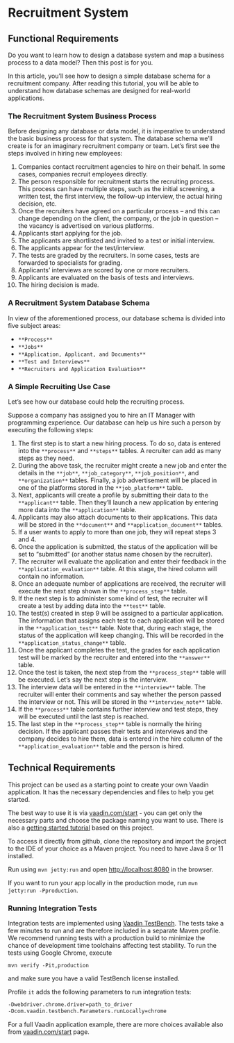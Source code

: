 # Recruitment System

## Functional Requirements
Do you want to learn how to design a database system and map a business process to a data model? Then this post is for you.

In this article, you’ll see how to design a simple database schema for a recruitment company. After reading this tutorial, you will be able to understand how database schemas are designed for real-world applications.

### The Recruitment System Business Process

Before designing any database or data model, it is imperative to understand the basic business process for that system. The database schema we’ll create is for an imaginary recruitment company or team. Let’s first see the steps involved in hiring new employees:

1.  Companies contact recruitment agencies to hire on their behalf. In some cases, companies recruit employees directly.
2.  The person responsible for recruitment starts the recruiting process. This process can have multiple steps, such as the initial screening, a written test, the first interview, the follow-up interview, the actual hiring decision, etc.
3.  Once the recruiters have agreed on a particular process – and this can change depending on the client, the company, or the job in question – the vacancy is advertised on various platforms.
4.  Applicants start applying for the job.
5.  The applicants are shortlisted and invited to a test or initial interview.
6.  The applicants appear for the test/interview.
7.  The tests are graded by the recruiters. In some cases, tests are forwarded to specialists for grading.
8.  Applicants’ interviews are scored by one or more recruiters.
9.  Applicants are evaluated on the basis of tests and interviews.
10.  The hiring decision is made.

### A Recruitment System Database Schema

In view of the aforementioned process, our database schema is divided into five subject areas:

-   `**Process**`
-   `**Jobs**`
-   `**Application, Applicant, and Documents**`
-   `**Test and Interviews**`
-   `**Recruiters and Application Evaluation**`

### A Simple Recruiting Use Case

Let’s see how our database could help the recruiting process.

Suppose a company has assigned you to hire an IT Manager with programming experience. Our database can help us hire such a person by executing the following steps:

1.  The first step is to start a new hiring process. To do so, data is entered into the `**process**` and `**steps**` tables. A recruiter can add as many steps as they need.
2.  During the above task, the recruiter might create a new job and enter the details in the `**job**`, `**job_category**`, `**job_position**`, and `**organization**` tables. Finally, a job advertisement will be placed in one of the platforms stored in the `**job_platform**` table.
3.  Next, applicants will create a profile by submitting their data to the `**applicant**` table. Then they’ll launch a new application by entering more data into the `**application**` table.
4.  Applicants may also attach documents to their applications. This data will be stored in the `**document**` and `**application_document**` tables.
5.  If a user wants to apply to more than one job, they will repeat steps 3 and 4.
6.  Once the application is submitted, the status of the application will be set to “submitted” (or another status name chosen by the recruiter).
7.  The recruiter will evaluate the application and enter their feedback in the `**application_evaluation**` table. At this stage, the hired column will contain no information.
8.  Once an adequate number of applications are received, the recruiter will execute the next step shown in the `**process_step**` table.
9.  If the next step is to administer some kind of test, the recruiter will create a test by adding data into the `**test**` table.
10.  The test(s) created in step 9 will be assigned to a particular application. The information that assigns each test to each application will be stored in the `**application_test**` table. Note that, during each stage, the status of the application will keep changing. This will be recorded in the `**application_status_change**` table.
11.  Once the applicant completes the test, the grades for each application test will be marked by the recruiter and entered into the `**answer**` table.
12.  Once the test is taken, the next step from the `**process_step**` table will be executed. Let’s say the next step is the interview.
13.  The interview data will be entered in the `**interview**` table. The recruiter will enter their comments and say whether the person passed the interview or not. This will be stored in the `**interview_note**` table.
14.  If the `**process**` table contains further interview and test steps, they will be executed until the last step is reached.
15.  The last step in the `**process_step**` table is normally the hiring decision. If the applicant passes their tests and interviews and the company decides to hire them, data is entered in the hire column of the `**application_evaluation**` table and the person is hired.


## Technical Requirements

This project can be used as a starting point to create your own Vaadin application.
It has the necessary dependencies and files to help you get started.

The best way to use it is via [vaadin.com/start](https://vaadin.com/start) - you can get only the necessary parts and choose the package naming you want to use.
There is also a [getting started tutorial](https://vaadin.com/tutorials/getting-started-with-flow) based on this project.

To access it directly from github, clone the repository and import the project to the IDE of your choice as a Maven project. You need to have Java 8 or 11 installed.

Run using `mvn jetty:run` and open [http://localhost:8080](http://localhost:8080) in the browser.

If you want to run your app locally in the production mode, run `mvn jetty:run -Pproduction`.

### Running Integration Tests

Integration tests are implemented using [Vaadin TestBench](https://vaadin.com/testbench). The tests take a few minutes to run and are therefore included in a separate Maven profile. We recommend running tests with a production build to minimize the chance of development time toolchains affecting test stability. To run the tests using Google Chrome, execute

`mvn verify -Pit,production`

and make sure you have a valid TestBench license installed.

Profile `it` adds the following parameters to run integration tests:
```sh
-Dwebdriver.chrome.driver=path_to_driver
-Dcom.vaadin.testbench.Parameters.runLocally=chrome
```

For a full Vaadin application example, there are more choices available also from [vaadin.com/start](https://vaadin.com/start) page.

